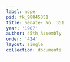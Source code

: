 ```yaml
---
label: nope
pid: fk_98845351
title: Senate- No. 351
year: '1907'
author: 45th Assembly
order: '424'
layout: single
collection: documents
---
```

